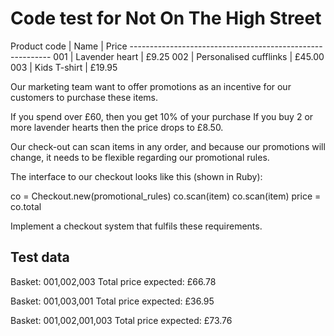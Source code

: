 Code test for Not On The High Street
===

Product code  | Name                   | Price
\----------------------------------------------------------
001           | Lavender heart         | £9.25
002           | Personalised cufflinks | £45.00
003           | Kids T-shirt           | £19.95
 
Our marketing team want to offer promotions as an incentive for our
customers to purchase these items.
 
If you spend over £60, then you get 10% of your purchase
If you buy 2 or more lavender hearts then the price drops to £8.50.
 
Our check-out can scan items in any order, and because our promotions
will change, it needs to be flexible regarding our promotional rules.
 
The interface to our checkout looks like this (shown in Ruby):
 
  co = Checkout.new(promotional_rules)
  co.scan(item)
  co.scan(item)
  price = co.total
 
Implement a checkout system that fulfils these requirements.
 
Test data
---------
Basket: 001,002,003
Total price expected: £66.78
 
Basket: 001,003,001
Total price expected: £36.95
 
Basket: 001,002,001,003
Total price expected: £73.76